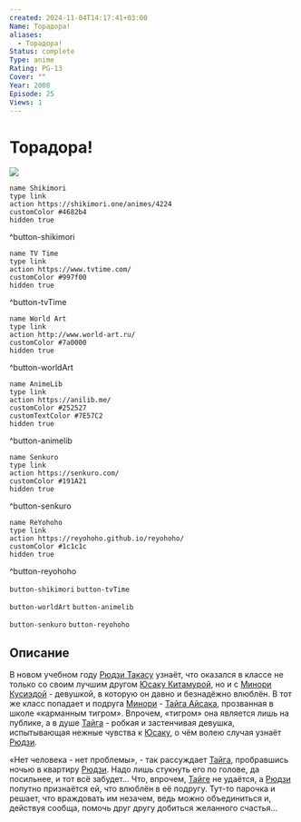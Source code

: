 ```yaml
---
created: 2024-11-04T14:17:41+03:00
Name: Торадора!
aliases:
  - Торадора!
Status: complete
Type: anime
Rating: PG-13
Cover: ""
Year: 2008
Episode: 25
Views: 1
---
```


# Торадора!

![](https://nyaa.shikimori.one/uploads/poster/animes/4224/ee965886debe76031ab2a1a9cf816c75.jpeg)

```button
name Shikimori
type link
action https://shikimori.one/animes/4224
customColor #4682b4
hidden true
```
^button-shikimori

```button
name TV Time
type link
action https://www.tvtime.com/
customColor #997f00
hidden true
```
^button-tvTime

```button
name World Art
type link
action http://www.world-art.ru/
customColor #7a0000
hidden true
```
^button-worldArt

```button
name AnimeLib
type link
action https://anilib.me/
customColor #252527
customTextColor #7E57C2
hidden true
```
^button-animelib

```button
name Senkuro
type link
action https://senkuro.com/
customColor #191A21
hidden true
```
^button-senkuro

```button
name ReYohoho
type link
action https://reyohoho.github.io/reyohoho/
customColor #1c1c1c
hidden true
```
^button-reyohoho

`button-shikimori` `button-tvTime`

`button-worldArt` `button-animelib`

`button-senkuro` `button-reyohoho`

## Описание

В новом учебном году [Рюдзи Такасу](https://shikimori.one/characters/12295-ryuuji-takasu) узнаёт, что оказался в классе не только со своим лучшим другом [Юсаку Китамурой](https://shikimori.one/characters/12306-yuusaku-kitamura), но и с [Минори Кусиэдой](https://shikimori.one/characters/12305-minori-kushieda) - девушкой, в которую он давно и безнадёжно влюблён. В тот же класс попадает и подруга [Минори](https://shikimori.one/characters/12305-minori-kushieda) - [Тайга Айсака](https://shikimori.one/characters/12064-taiga-aisaka), прозванная в школе «карманным тигром». Впрочем, «тигром» она является лишь на публике, а в душе [Тайга](https://shikimori.one/characters/12064-taiga-aisaka) - робкая и застенчивая девушка, испытывающая нежные чувства к [Юсаку](https://shikimori.one/characters/12306-yuusaku-kitamura), о чём волею случая узнаёт [Рюдзи](https://shikimori.one/characters/12295-ryuuji-takasu).

«Нет человека - нет проблемы», - так рассуждает [Тайга](https://shikimori.one/characters/12064-taiga-aisaka), пробравшись ночью в квартиру [Рюдзи](https://shikimori.one/characters/12295-ryuuji-takasu). Надо лишь стукнуть его по голове, да посильнее, и тот всё забудет... Что, впрочем, [Тайге](https://shikimori.one/characters/12064-taiga-aisaka) не удаётся, а [Рюдзи](https://shikimori.one/characters/12295-ryuuji-takasu) попутно признаётся ей, что влюблён в её подругу. Тут-то парочка и решает, что враждовать им незачем, ведь можно объединиться и, действуя сообща, помочь друг другу добиться желанного счастья...
